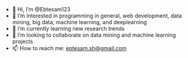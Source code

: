 - 👋 Hi, I’m @Ebtesam123
- 👀 I’m interested in programming in general, web development, data mining, big data, machine learning, and deeplearning
- 🌱 I’m currently learning new research trends
- 💞️ I’m looking to collaborate on data mining and machine learning projects
- 📫 How to reach me: eptesam.sh@gmail.com

<!---
Ebtesam123/Ebtesam123 is a ✨ special ✨ repository because its `README.md` (this file) appears on your GitHub profile.
You can click the Preview link to take a look at your changes.
--->
